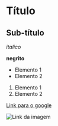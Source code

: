 # Título

## Sub-título

*italico*

**negrito**

- Elemento 1
- Elemento 2

1) Elemento 1
2) Elemento 2

[Link para o google](https://www.google.com)

![Link da imagem](https://static.displate.com/270x380/displate/2023-03-17/06be978f42166e5c201ca11c89bd9822_d432ef132ce21118a7656803a2f38280.jpg)